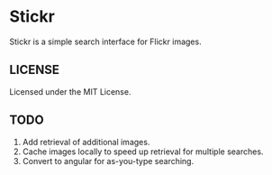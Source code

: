 # Stickr

Stickr is a simple search interface for Flickr images.

## LICENSE

Licensed under the MIT License.

## TODO

1. Add retrieval of additional images.
2. Cache images locally to speed up retrieval for multiple searches.
3. Convert to angular for as-you-type searching.